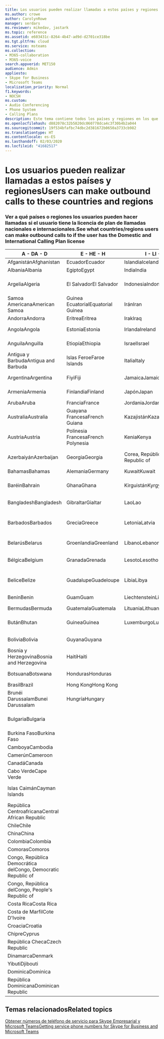 ```yaml
---
title: Los usuarios pueden realizar llamadas a estos países y regiones
ms.author: crowe
author: CarolynRowe
manager: serdars
ms.reviewer: mikedav, jastark
ms.topic: reference
ms.assetid: e603431c-8264-4b47-ad9d-d2701ce318be
ms.tgt.pltfrm: cloud
ms.service: msteams
ms.collection:
- M365-collaboration
- M365-voice
search.appverid: MET150
audience: Admin
appliesto:
- Skype for Business
- Microsoft Teams
localization_priority: Normal
f1.keywords:
- NOCSH
ms.custom:
- Audio Conferencing
- Phone System
- Calling Plans
description: Este tema contiene todos los países y regiones en los que los usuarios pueden realizar llamadas si tienen un plan de llamadas.
ms.openlocfilehash: d882078c32b5820dc060778dca4c3f30b4b2a044
ms.sourcegitcommit: 19f534bfafbc74dbc2d381672b0650a3733cb982
ms.translationtype: HT
ms.contentlocale: es-ES
ms.lasthandoff: 02/03/2020
ms.locfileid: "41682517"
---
```

# <a name="users-can-make-outbound-calls-to-these-countries-and-regions"></a><span data-ttu-id="c014e-103">Los usuarios pueden realizar llamadas a estos países y regiones</span><span class="sxs-lookup"><span data-stu-id="c014e-103">Users can make outbound calls to these countries and regions</span></span>

### <a name="see-what-countriesregions-users-can-make-outbound-calls-to-if-the-user-has-the-domestic-and-international-calling-plan-license"></a><span data-ttu-id="c014e-104">Ver a qué países o regiones los usuarios pueden hacer llamadas si el usuario tiene la licencia de plan de llamadas nacionales e internacionales.</span><span class="sxs-lookup"><span data-stu-id="c014e-104">See what countries/regions users can make outbound calls to if the user has the Domestic and International Calling Plan license</span></span>

|<span data-ttu-id="c014e-105">**A - D**</span><span class="sxs-lookup"><span data-stu-id="c014e-105">**A - D**</span></span>| <span data-ttu-id="c014e-106">**E - H**</span><span class="sxs-lookup"><span data-stu-id="c014e-106">**E - H**</span></span>|<span data-ttu-id="c014e-107">**I - L**</span><span class="sxs-lookup"><span data-stu-id="c014e-107">**I - L**</span></span>|<span data-ttu-id="c014e-108">**M - O**</span><span class="sxs-lookup"><span data-stu-id="c014e-108">**M - O**</span></span>|<span data-ttu-id="c014e-109">**P - S**</span><span class="sxs-lookup"><span data-stu-id="c014e-109">**P - S**</span></span>|<span data-ttu-id="c014e-110">**T - Z**</span><span class="sxs-lookup"><span data-stu-id="c014e-110">**T - Z**</span></span>|
---|---|---|---|---|---|
|<span data-ttu-id="c014e-111">Afganistán</span><span class="sxs-lookup"><span data-stu-id="c014e-111">Afghanistan</span></span>|<span data-ttu-id="c014e-112">Ecuador</span><span class="sxs-lookup"><span data-stu-id="c014e-112">Ecuador</span></span> |<span data-ttu-id="c014e-113">Islandia</span><span class="sxs-lookup"><span data-stu-id="c014e-113">Iceland</span></span> |<span data-ttu-id="c014e-114">Macao</span><span class="sxs-lookup"><span data-stu-id="c014e-114">Macau</span></span> |<span data-ttu-id="c014e-115">Pakistán</span><span class="sxs-lookup"><span data-stu-id="c014e-115">Pakistan</span></span> |<span data-ttu-id="c014e-116">Taiwán</span><span class="sxs-lookup"><span data-stu-id="c014e-116">Taiwan</span></span>   |
|<span data-ttu-id="c014e-117">Albania</span><span class="sxs-lookup"><span data-stu-id="c014e-117">Albania</span></span>|<span data-ttu-id="c014e-118">Egipto</span><span class="sxs-lookup"><span data-stu-id="c014e-118">Egypt</span></span> |<span data-ttu-id="c014e-119">India</span><span class="sxs-lookup"><span data-stu-id="c014e-119">India</span></span> |<span data-ttu-id="c014e-120">Macedonia</span><span class="sxs-lookup"><span data-stu-id="c014e-120">Macedonia</span></span> |<span data-ttu-id="c014e-121">Palaos</span><span class="sxs-lookup"><span data-stu-id="c014e-121">Palau</span></span> |<span data-ttu-id="c014e-122">Tayikistán</span><span class="sxs-lookup"><span data-stu-id="c014e-122">Tajikistan</span></span>   |
|<span data-ttu-id="c014e-123">Argelia</span><span class="sxs-lookup"><span data-stu-id="c014e-123">Algeria</span></span>|<span data-ttu-id="c014e-124">El Salvador</span><span class="sxs-lookup"><span data-stu-id="c014e-124">El Salvador</span></span> |<span data-ttu-id="c014e-125">Indonesia</span><span class="sxs-lookup"><span data-stu-id="c014e-125">Indonesia</span></span> |<span data-ttu-id="c014e-126">Malaui</span><span class="sxs-lookup"><span data-stu-id="c014e-126">Malawi</span></span> |<span data-ttu-id="c014e-127">Autoridad Nacional Palestina</span><span class="sxs-lookup"><span data-stu-id="c014e-127">Palestinian Authority</span></span> |<span data-ttu-id="c014e-128">Tanzania, República Unida de</span><span class="sxs-lookup"><span data-stu-id="c014e-128">Tanzania, United Republic of</span></span>  |
|<span data-ttu-id="c014e-129">Samoa Americana</span><span class="sxs-lookup"><span data-stu-id="c014e-129">American Samoa</span></span>|<span data-ttu-id="c014e-130">Guinea Ecuatorial</span><span class="sxs-lookup"><span data-stu-id="c014e-130">Equatorial Guinea</span></span> |<span data-ttu-id="c014e-131">Irán</span><span class="sxs-lookup"><span data-stu-id="c014e-131">Iran</span></span> |<span data-ttu-id="c014e-132">Malasia</span><span class="sxs-lookup"><span data-stu-id="c014e-132">Malaysia</span></span> |<span data-ttu-id="c014e-133">Panamá</span><span class="sxs-lookup"><span data-stu-id="c014e-133">Panama</span></span> | <span data-ttu-id="c014e-134">Tailandia</span><span class="sxs-lookup"><span data-stu-id="c014e-134">Thailand</span></span>   |
|<span data-ttu-id="c014e-135">Andorra</span><span class="sxs-lookup"><span data-stu-id="c014e-135">Andorra</span></span> |<span data-ttu-id="c014e-136">Eritrea</span><span class="sxs-lookup"><span data-stu-id="c014e-136">Eritrea</span></span> |<span data-ttu-id="c014e-137">Irak</span><span class="sxs-lookup"><span data-stu-id="c014e-137">Iraq</span></span> |<span data-ttu-id="c014e-138">Mali</span><span class="sxs-lookup"><span data-stu-id="c014e-138">Mali</span></span> |<span data-ttu-id="c014e-139">Paraguay</span><span class="sxs-lookup"><span data-stu-id="c014e-139">Paraguay</span></span> |<span data-ttu-id="c014e-140">Togo</span><span class="sxs-lookup"><span data-stu-id="c014e-140">Togo</span></span>   |
|<span data-ttu-id="c014e-141">Angola</span><span class="sxs-lookup"><span data-stu-id="c014e-141">Angola</span></span> |<span data-ttu-id="c014e-142">Estonia</span><span class="sxs-lookup"><span data-stu-id="c014e-142">Estonia</span></span> |<span data-ttu-id="c014e-143">Irlanda</span><span class="sxs-lookup"><span data-stu-id="c014e-143">Ireland</span></span> |<span data-ttu-id="c014e-144">Malta</span><span class="sxs-lookup"><span data-stu-id="c014e-144">Malta</span></span> |<span data-ttu-id="c014e-145">Perú</span><span class="sxs-lookup"><span data-stu-id="c014e-145">Peru</span></span> | <span data-ttu-id="c014e-146">Trinidad y Tobago</span><span class="sxs-lookup"><span data-stu-id="c014e-146">Trinidad and Tobago</span></span>  |
|<span data-ttu-id="c014e-147">Anguila</span><span class="sxs-lookup"><span data-stu-id="c014e-147">Anguilla</span></span> |<span data-ttu-id="c014e-148">Etiopía</span><span class="sxs-lookup"><span data-stu-id="c014e-148">Ethiopia</span></span> |<span data-ttu-id="c014e-149">Israel</span><span class="sxs-lookup"><span data-stu-id="c014e-149">Israel</span></span> |<span data-ttu-id="c014e-150">Islas Marshall</span><span class="sxs-lookup"><span data-stu-id="c014e-150">Marshall Islands</span></span> | <span data-ttu-id="c014e-151">Filipinas</span><span class="sxs-lookup"><span data-stu-id="c014e-151">Philippines</span></span> | <span data-ttu-id="c014e-152">Turquía</span><span class="sxs-lookup"><span data-stu-id="c014e-152">Turkey</span></span> |
|<span data-ttu-id="c014e-153">Antigua y Barbuda</span><span class="sxs-lookup"><span data-stu-id="c014e-153">Antigua and Barbuda</span></span> | <span data-ttu-id="c014e-154">Islas Feroe</span><span class="sxs-lookup"><span data-stu-id="c014e-154">Faroe Islands</span></span> |<span data-ttu-id="c014e-155">Italia</span><span class="sxs-lookup"><span data-stu-id="c014e-155">Italy</span></span> |<span data-ttu-id="c014e-156">Martinica</span><span class="sxs-lookup"><span data-stu-id="c014e-156">Martinique</span></span> |<span data-ttu-id="c014e-157">Polonia</span><span class="sxs-lookup"><span data-stu-id="c014e-157">Poland</span></span> |<span data-ttu-id="c014e-158">Turkmenistán</span><span class="sxs-lookup"><span data-stu-id="c014e-158">Turkmenistan</span></span> |
|<span data-ttu-id="c014e-159">Argentina</span><span class="sxs-lookup"><span data-stu-id="c014e-159">Argentina</span></span>|<span data-ttu-id="c014e-160">Fiyi</span><span class="sxs-lookup"><span data-stu-id="c014e-160">Fiji</span></span> |<span data-ttu-id="c014e-161">Jamaica</span><span class="sxs-lookup"><span data-stu-id="c014e-161">Jamaica</span></span> |<span data-ttu-id="c014e-162">Mauricio</span><span class="sxs-lookup"><span data-stu-id="c014e-162">Mauritius</span></span> |<span data-ttu-id="c014e-163">Portugal</span><span class="sxs-lookup"><span data-stu-id="c014e-163">Portugal</span></span> |<span data-ttu-id="c014e-164">Turcas y Caicos</span><span class="sxs-lookup"><span data-stu-id="c014e-164">Turks and Caicos</span></span>   |
|<span data-ttu-id="c014e-165">Armenia</span><span class="sxs-lookup"><span data-stu-id="c014e-165">Armenia</span></span> |<span data-ttu-id="c014e-166">Finlandia</span><span class="sxs-lookup"><span data-stu-id="c014e-166">Finland</span></span> |<span data-ttu-id="c014e-167">Japón</span><span class="sxs-lookup"><span data-stu-id="c014e-167">Japan</span></span> |<span data-ttu-id="c014e-168">Mayotte</span><span class="sxs-lookup"><span data-stu-id="c014e-168">Mayotte</span></span> | <span data-ttu-id="c014e-169">Puerto Rico</span><span class="sxs-lookup"><span data-stu-id="c014e-169">Puerto Rico</span></span> |<span data-ttu-id="c014e-170">Uganda</span><span class="sxs-lookup"><span data-stu-id="c014e-170">Uganda</span></span>  |
|<span data-ttu-id="c014e-171">Aruba</span><span class="sxs-lookup"><span data-stu-id="c014e-171">Aruba</span></span> |<span data-ttu-id="c014e-172">Francia</span><span class="sxs-lookup"><span data-stu-id="c014e-172">France</span></span> |<span data-ttu-id="c014e-173">Jordania</span><span class="sxs-lookup"><span data-stu-id="c014e-173">Jordan</span></span> |<span data-ttu-id="c014e-174">México</span><span class="sxs-lookup"><span data-stu-id="c014e-174">Mexico</span></span> |<span data-ttu-id="c014e-175">Catar</span><span class="sxs-lookup"><span data-stu-id="c014e-175">Qatar</span></span> | <span data-ttu-id="c014e-176">Ucrania</span><span class="sxs-lookup"><span data-stu-id="c014e-176">Ukraine</span></span>   |
|<span data-ttu-id="c014e-177">Australia</span><span class="sxs-lookup"><span data-stu-id="c014e-177">Australia</span></span> |<span data-ttu-id="c014e-178">Guayana Francesa</span><span class="sxs-lookup"><span data-stu-id="c014e-178">French Guiana</span></span> |<span data-ttu-id="c014e-179">Kazajistán</span><span class="sxs-lookup"><span data-stu-id="c014e-179">Kazakhstan</span></span> |<span data-ttu-id="c014e-180">Micronesia</span><span class="sxs-lookup"><span data-stu-id="c014e-180">Micronesia</span></span> |<span data-ttu-id="c014e-181">Reunión</span><span class="sxs-lookup"><span data-stu-id="c014e-181">Reunion</span></span> |<span data-ttu-id="c014e-182">Emiratos Árabes Unidos (E.A.U.)</span><span class="sxs-lookup"><span data-stu-id="c014e-182">United Arab Emirates (U.A.E)</span></span>  |
|<span data-ttu-id="c014e-183">Austria</span><span class="sxs-lookup"><span data-stu-id="c014e-183">Austria</span></span> |<span data-ttu-id="c014e-184">Polinesia Francesa</span><span class="sxs-lookup"><span data-stu-id="c014e-184">French Polynesia</span></span> |<span data-ttu-id="c014e-185">Kenia</span><span class="sxs-lookup"><span data-stu-id="c014e-185">Kenya</span></span> |<span data-ttu-id="c014e-186">Moldova, República de</span><span class="sxs-lookup"><span data-stu-id="c014e-186">Moldova, Republic of</span></span> |<span data-ttu-id="c014e-187">Rumania</span><span class="sxs-lookup"><span data-stu-id="c014e-187">Romania</span></span> |<span data-ttu-id="c014e-188">Reino Unido (RU)</span><span class="sxs-lookup"><span data-stu-id="c014e-188">United Kingdom (U.K.)</span></span> |
|<span data-ttu-id="c014e-189">Azerbaiyán</span><span class="sxs-lookup"><span data-stu-id="c014e-189">Azerbaijan</span></span> |<span data-ttu-id="c014e-190">Georgia</span><span class="sxs-lookup"><span data-stu-id="c014e-190">Georgia</span></span> |<span data-ttu-id="c014e-191">Corea, República de</span><span class="sxs-lookup"><span data-stu-id="c014e-191">Korea, Republic of</span></span> |<span data-ttu-id="c014e-192">Mónaco</span><span class="sxs-lookup"><span data-stu-id="c014e-192">Monaco</span></span> | <span data-ttu-id="c014e-193">Federación Rusa</span><span class="sxs-lookup"><span data-stu-id="c014e-193">Russian Federation</span></span> |<span data-ttu-id="c014e-194">Estados Unidos (EE. UU.)</span><span class="sxs-lookup"><span data-stu-id="c014e-194">United States (U.S.)</span></span>  |
|<span data-ttu-id="c014e-195">Bahamas</span><span class="sxs-lookup"><span data-stu-id="c014e-195">Bahamas</span></span> |<span data-ttu-id="c014e-196">Alemania</span><span class="sxs-lookup"><span data-stu-id="c014e-196">Germany</span></span> |<span data-ttu-id="c014e-197">Kuwait</span><span class="sxs-lookup"><span data-stu-id="c014e-197">Kuwait</span></span> |<span data-ttu-id="c014e-198">Mongolia</span><span class="sxs-lookup"><span data-stu-id="c014e-198">Mongolia</span></span> |<span data-ttu-id="c014e-199">Ruanda</span><span class="sxs-lookup"><span data-stu-id="c014e-199">Rwanda</span></span> | <span data-ttu-id="c014e-200">Uruguay</span><span class="sxs-lookup"><span data-stu-id="c014e-200">Uruguay</span></span> |
|<span data-ttu-id="c014e-201">Baréin</span><span class="sxs-lookup"><span data-stu-id="c014e-201">Bahrain</span></span> |<span data-ttu-id="c014e-202">Ghana</span><span class="sxs-lookup"><span data-stu-id="c014e-202">Ghana</span></span> |<span data-ttu-id="c014e-203">Kirguistán</span><span class="sxs-lookup"><span data-stu-id="c014e-203">Kyrgyzstan</span></span> |<span data-ttu-id="c014e-204">Montenegro</span><span class="sxs-lookup"><span data-stu-id="c014e-204">Montenegro</span></span> | <span data-ttu-id="c014e-205">San Cristóbal y Nieves</span><span class="sxs-lookup"><span data-stu-id="c014e-205">Saint Kitts and Nevis</span></span> |<span data-ttu-id="c014e-206">Uzbekistán</span><span class="sxs-lookup"><span data-stu-id="c014e-206">Uzbekistan</span></span>  |
|<span data-ttu-id="c014e-207">Bangladesh</span><span class="sxs-lookup"><span data-stu-id="c014e-207">Bangladesh</span></span> |<span data-ttu-id="c014e-208">Gibraltar</span><span class="sxs-lookup"><span data-stu-id="c014e-208">Gialtar</span></span> |<span data-ttu-id="c014e-209">Lao</span><span class="sxs-lookup"><span data-stu-id="c014e-209">Lao</span></span> |<span data-ttu-id="c014e-210">Montserrat</span><span class="sxs-lookup"><span data-stu-id="c014e-210">Montserrat</span></span> | <span data-ttu-id="c014e-211">Santa Lucía</span><span class="sxs-lookup"><span data-stu-id="c014e-211">Saint Lucia</span></span> |<span data-ttu-id="c014e-212">Estado de la Ciudad del Vaticano</span><span class="sxs-lookup"><span data-stu-id="c014e-212">Vatican City State</span></span>  |
|<span data-ttu-id="c014e-213">Barbados</span><span class="sxs-lookup"><span data-stu-id="c014e-213">Barbados</span></span> |<span data-ttu-id="c014e-214">Grecia</span><span class="sxs-lookup"><span data-stu-id="c014e-214">Greece</span></span> |<span data-ttu-id="c014e-215">Letonia</span><span class="sxs-lookup"><span data-stu-id="c014e-215">Latvia</span></span> |<span data-ttu-id="c014e-216">Marruecos</span><span class="sxs-lookup"><span data-stu-id="c014e-216">Morocco</span></span> |<span data-ttu-id="c014e-217">San Vicente y las Granadinas</span><span class="sxs-lookup"><span data-stu-id="c014e-217">Saint Vincent and the Grenadines</span></span> |<span data-ttu-id="c014e-218">Venezuela</span><span class="sxs-lookup"><span data-stu-id="c014e-218">Venezuela</span></span>   |
|<span data-ttu-id="c014e-219">Belarús</span><span class="sxs-lookup"><span data-stu-id="c014e-219">Belarus</span></span> |<span data-ttu-id="c014e-220">Groenlandia</span><span class="sxs-lookup"><span data-stu-id="c014e-220">Greenland</span></span> |<span data-ttu-id="c014e-221">Líbano</span><span class="sxs-lookup"><span data-stu-id="c014e-221">Lebanon</span></span> |<span data-ttu-id="c014e-222">Mozambique</span><span class="sxs-lookup"><span data-stu-id="c014e-222">Mozambique</span></span> | <span data-ttu-id="c014e-223">San Marino</span><span class="sxs-lookup"><span data-stu-id="c014e-223">San Marino</span></span> |<span data-ttu-id="c014e-224">Vietnam</span><span class="sxs-lookup"><span data-stu-id="c014e-224">Viet Nam</span></span>  |
|<span data-ttu-id="c014e-225">Bélgica</span><span class="sxs-lookup"><span data-stu-id="c014e-225">Belgium</span></span> |<span data-ttu-id="c014e-226">Granada</span><span class="sxs-lookup"><span data-stu-id="c014e-226">Grenada</span></span> |<span data-ttu-id="c014e-227">Lesoto</span><span class="sxs-lookup"><span data-stu-id="c014e-227">Lesotho</span></span> |<span data-ttu-id="c014e-228">Myanmar</span><span class="sxs-lookup"><span data-stu-id="c014e-228">Myanmar</span></span> | <span data-ttu-id="c014e-229">Arabia Saudí</span><span class="sxs-lookup"><span data-stu-id="c014e-229">Saudi Arabia</span></span> | <span data-ttu-id="c014e-230">Islas Vírgenes (Reino Unido)</span><span class="sxs-lookup"><span data-stu-id="c014e-230">Virgin Islands (British)</span></span> |
|<span data-ttu-id="c014e-231">Belice</span><span class="sxs-lookup"><span data-stu-id="c014e-231">Belize</span></span> |<span data-ttu-id="c014e-232">Guadalupe</span><span class="sxs-lookup"><span data-stu-id="c014e-232">Guadeloupe</span></span> |<span data-ttu-id="c014e-233">Libia</span><span class="sxs-lookup"><span data-stu-id="c014e-233">Libya</span></span> |<span data-ttu-id="c014e-234">Namibia</span><span class="sxs-lookup"><span data-stu-id="c014e-234">Namibia</span></span> |<span data-ttu-id="c014e-235">Senegal</span><span class="sxs-lookup"><span data-stu-id="c014e-235">Senegal</span></span> | <span data-ttu-id="c014e-236">Islas Vírgenes (Estados Unidos)</span><span class="sxs-lookup"><span data-stu-id="c014e-236">Virgin Islands (U.S.)</span></span>  |
|<span data-ttu-id="c014e-237">Benín</span><span class="sxs-lookup"><span data-stu-id="c014e-237">Benin</span></span> |<span data-ttu-id="c014e-238">Guam</span><span class="sxs-lookup"><span data-stu-id="c014e-238">Guam</span></span> |<span data-ttu-id="c014e-239">Liechtenstein</span><span class="sxs-lookup"><span data-stu-id="c014e-239">Liechtenstein</span></span> |<span data-ttu-id="c014e-240">Nepal</span><span class="sxs-lookup"><span data-stu-id="c014e-240">Nepal</span></span> | <span data-ttu-id="c014e-241">Serbia</span><span class="sxs-lookup"><span data-stu-id="c014e-241">Serbia</span></span> | <span data-ttu-id="c014e-242">Wallis y Futuna</span><span class="sxs-lookup"><span data-stu-id="c014e-242">Wallis and Futuna Islands</span></span>  |
|<span data-ttu-id="c014e-243">Bermudas</span><span class="sxs-lookup"><span data-stu-id="c014e-243">Bermuda</span></span> |<span data-ttu-id="c014e-244">Guatemala</span><span class="sxs-lookup"><span data-stu-id="c014e-244">Guatemala</span></span> |<span data-ttu-id="c014e-245">Lituania</span><span class="sxs-lookup"><span data-stu-id="c014e-245">Lithuania</span></span> |<span data-ttu-id="c014e-246">Países Bajos</span><span class="sxs-lookup"><span data-stu-id="c014e-246">Netherlands</span></span> |<span data-ttu-id="c014e-247">Singapur</span><span class="sxs-lookup"><span data-stu-id="c014e-247">Singapore</span></span> |<span data-ttu-id="c014e-248">Yemen</span><span class="sxs-lookup"><span data-stu-id="c014e-248">Yemen</span></span> |
|<span data-ttu-id="c014e-249">Bután</span><span class="sxs-lookup"><span data-stu-id="c014e-249">Bhutan</span></span> |<span data-ttu-id="c014e-250">Guinea</span><span class="sxs-lookup"><span data-stu-id="c014e-250">Guinea</span></span> |<span data-ttu-id="c014e-251">Luxemburgo</span><span class="sxs-lookup"><span data-stu-id="c014e-251">Luxembourg</span></span> |<span data-ttu-id="c014e-252">Antillas Neerlandesas</span><span class="sxs-lookup"><span data-stu-id="c014e-252">Netherlands Antilles</span></span> |<span data-ttu-id="c014e-253">Eslovaquia</span><span class="sxs-lookup"><span data-stu-id="c014e-253">Slovakia</span></span> |<span data-ttu-id="c014e-254">Zambia</span><span class="sxs-lookup"><span data-stu-id="c014e-254">Zambia</span></span>  |
|<span data-ttu-id="c014e-255">Bolivia</span><span class="sxs-lookup"><span data-stu-id="c014e-255">Bolivia</span></span> |<span data-ttu-id="c014e-256">Guyana</span><span class="sxs-lookup"><span data-stu-id="c014e-256">Guyana</span></span>| |<span data-ttu-id="c014e-257">Nueva Caledonia</span><span class="sxs-lookup"><span data-stu-id="c014e-257">New Caledonia</span></span> |<span data-ttu-id="c014e-258">Eslovenia</span><span class="sxs-lookup"><span data-stu-id="c014e-258">Slovenia</span></span> |<span data-ttu-id="c014e-259">Zimbabue</span><span class="sxs-lookup"><span data-stu-id="c014e-259">Zimbabwe</span></span> |
|<span data-ttu-id="c014e-260">Bosnia y Herzegovina</span><span class="sxs-lookup"><span data-stu-id="c014e-260">Bosnia and Herzegovina</span></span> |<span data-ttu-id="c014e-261">Haití</span><span class="sxs-lookup"><span data-stu-id="c014e-261">Haiti</span></span> ||<span data-ttu-id="c014e-262">Nueva Zelanda</span><span class="sxs-lookup"><span data-stu-id="c014e-262">New Zealand</span></span> |<span data-ttu-id="c014e-263">Sudáfrica</span><span class="sxs-lookup"><span data-stu-id="c014e-263">South Africa</span></span> | 
|<span data-ttu-id="c014e-264">Botsuana</span><span class="sxs-lookup"><span data-stu-id="c014e-264">Botswana</span></span> |<span data-ttu-id="c014e-265">Honduras</span><span class="sxs-lookup"><span data-stu-id="c014e-265">Honduras</span></span> ||<span data-ttu-id="c014e-266">Nicaragua</span><span class="sxs-lookup"><span data-stu-id="c014e-266">Nicaragua</span></span> |<span data-ttu-id="c014e-267">Sudán del Sur</span><span class="sxs-lookup"><span data-stu-id="c014e-267">South Sudan</span></span> |
|<span data-ttu-id="c014e-268">Brasil</span><span class="sxs-lookup"><span data-stu-id="c014e-268">Brazil</span></span> |<span data-ttu-id="c014e-269">Hong Kong</span><span class="sxs-lookup"><span data-stu-id="c014e-269">Hong Kong</span></span> ||<span data-ttu-id="c014e-270">Níger</span><span class="sxs-lookup"><span data-stu-id="c014e-270">Niger</span></span> |<span data-ttu-id="c014e-271">España</span><span class="sxs-lookup"><span data-stu-id="c014e-271">Spain</span></span> | 
|<span data-ttu-id="c014e-272">Brunéi Darussalam</span><span class="sxs-lookup"><span data-stu-id="c014e-272">Bunei Darussalam</span></span> |<span data-ttu-id="c014e-273">Hungría</span><span class="sxs-lookup"><span data-stu-id="c014e-273">Hungary</span></span> ||<span data-ttu-id="c014e-274">Nigeria</span><span class="sxs-lookup"><span data-stu-id="c014e-274">Nigeria</span></span> |<span data-ttu-id="c014e-275">Sri Lanka</span><span class="sxs-lookup"><span data-stu-id="c014e-275">Sri Lanka</span></span> | 
|<span data-ttu-id="c014e-276">Bulgaria</span><span class="sxs-lookup"><span data-stu-id="c014e-276">Bulgaria</span></span> |||<span data-ttu-id="c014e-277">Islas Marianas del Norte</span><span class="sxs-lookup"><span data-stu-id="c014e-277">Northern Mariana Islands</span></span> |<span data-ttu-id="c014e-278">San Pedro y Miquelón</span><span class="sxs-lookup"><span data-stu-id="c014e-278">St. Pierre and Miquelon</span></span> |
|<span data-ttu-id="c014e-279">Burkina Faso</span><span class="sxs-lookup"><span data-stu-id="c014e-279">Burkina Faso</span></span> |||<span data-ttu-id="c014e-280">Noruega</span><span class="sxs-lookup"><span data-stu-id="c014e-280">Norway</span></span> |<span data-ttu-id="c014e-281">Sudán</span><span class="sxs-lookup"><span data-stu-id="c014e-281">Sudan</span></span> |
|<span data-ttu-id="c014e-282">Camboya</span><span class="sxs-lookup"><span data-stu-id="c014e-282">Cambodia</span></span> |||<span data-ttu-id="c014e-283">Omán</span><span class="sxs-lookup"><span data-stu-id="c014e-283">Oman</span></span> |<span data-ttu-id="c014e-284">Surinam</span><span class="sxs-lookup"><span data-stu-id="c014e-284">Suriname</span></span> | 
|<span data-ttu-id="c014e-285">Camerún</span><span class="sxs-lookup"><span data-stu-id="c014e-285">Cameroon</span></span> ||||<span data-ttu-id="c014e-286">Suazilandia</span><span class="sxs-lookup"><span data-stu-id="c014e-286">Swaziland</span></span> |
|<span data-ttu-id="c014e-287">Canadá</span><span class="sxs-lookup"><span data-stu-id="c014e-287">Canada</span></span> ||||<span data-ttu-id="c014e-288">Suecia</span><span class="sxs-lookup"><span data-stu-id="c014e-288">Sweden</span></span> | 
|<span data-ttu-id="c014e-289">Cabo Verde</span><span class="sxs-lookup"><span data-stu-id="c014e-289">Cape Verde</span></span> ||||<span data-ttu-id="c014e-290">Suiza</span><span class="sxs-lookup"><span data-stu-id="c014e-290">Switzerland</span></span> |
|<span data-ttu-id="c014e-291">Islas Caimán</span><span class="sxs-lookup"><span data-stu-id="c014e-291">Cayman Islands</span></span> ||||<span data-ttu-id="c014e-292">República Árabe Siria</span><span class="sxs-lookup"><span data-stu-id="c014e-292">Syrian Arab Republic</span></span> |
|<span data-ttu-id="c014e-293">República Centroafricana</span><span class="sxs-lookup"><span data-stu-id="c014e-293">Central African Republic</span></span> |
|<span data-ttu-id="c014e-294">Chile</span><span class="sxs-lookup"><span data-stu-id="c014e-294">Chile</span></span> |
|<span data-ttu-id="c014e-295">China</span><span class="sxs-lookup"><span data-stu-id="c014e-295">China</span></span> |
|<span data-ttu-id="c014e-296">Colombia</span><span class="sxs-lookup"><span data-stu-id="c014e-296">Colombia</span></span> |
|<span data-ttu-id="c014e-297">Comoras</span><span class="sxs-lookup"><span data-stu-id="c014e-297">Comoros</span></span> |
|<span data-ttu-id="c014e-298">Congo, República Democrática del</span><span class="sxs-lookup"><span data-stu-id="c014e-298">Congo, Democratic Republic of</span></span> |
|<span data-ttu-id="c014e-299">Congo, República del</span><span class="sxs-lookup"><span data-stu-id="c014e-299">Congo, People's Republic of</span></span> |
|<span data-ttu-id="c014e-300">Costa Rica</span><span class="sxs-lookup"><span data-stu-id="c014e-300">Costa Rica</span></span> |
|<span data-ttu-id="c014e-301">Costa de Marfil</span><span class="sxs-lookup"><span data-stu-id="c014e-301">Cote D'Ivoire</span></span> |
|<span data-ttu-id="c014e-302">Croacia</span><span class="sxs-lookup"><span data-stu-id="c014e-302">Croatia</span></span> |
|<span data-ttu-id="c014e-303">Chipre</span><span class="sxs-lookup"><span data-stu-id="c014e-303">Cyprus</span></span> |
|<span data-ttu-id="c014e-304">República Checa</span><span class="sxs-lookup"><span data-stu-id="c014e-304">Czech Republic</span></span> |
|<span data-ttu-id="c014e-305">Dinamarca</span><span class="sxs-lookup"><span data-stu-id="c014e-305">Denmark</span></span> |
|<span data-ttu-id="c014e-306">Yibuti</span><span class="sxs-lookup"><span data-stu-id="c014e-306">Djibouti</span></span> |
|<span data-ttu-id="c014e-307">Dominica</span><span class="sxs-lookup"><span data-stu-id="c014e-307">Dominica</span></span> |
|<span data-ttu-id="c014e-308">República Dominicana</span><span class="sxs-lookup"><span data-stu-id="c014e-308">Dominican Republic</span></span> |

## <a name="related-topics"></a><span data-ttu-id="c014e-309">Temas relacionados</span><span class="sxs-lookup"><span data-stu-id="c014e-309">Related topics</span></span>

[<span data-ttu-id="c014e-310">Obtener números de teléfono de servicio para Skype Empresarial y Microsoft Teams</span><span class="sxs-lookup"><span data-stu-id="c014e-310">Getting service phone numbers for Skype for Business and Microsoft Teams</span></span>](/microsoftteams/getting-service-phone-numbers)

  
 
